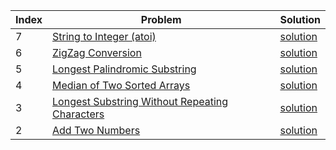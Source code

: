 Index | Problem | Solution
|---|------ |------|
| 7 | [String to Integer (atoi)][7_link] | [solution][7_solution]
| 6 | [ZigZag Conversion][6_link] | [solution][6_solution]
| 5 | [Longest Palindromic Substring][5_link] | [solution][5_solution]
| 4 | [Median of Two Sorted Arrays][4_link] | [solution][4_solution]
| 3 | [Longest Substring Without Repeating Characters][3_link] | [solution][3_solution]
| 2 | [Add Two Numbers][2_link] | [solution][2_solution]

[7_link]: https://leetcode.com/problems/string-to-integer-atoi/description/
[7_solution]: ./solutions/myAtoi.cpp
[6_link]: https://leetcode.com/problems/zigzag-conversion/description/
[6_solution]: ./solutions/ZigZagConversion.cpp
[5_link]: https://leetcode.com/problems/longest-palindromic-substring/description/
[5_solution]: ./solutions/longestPalindrome.cpp
[4_link]: https://leetcode.com/problems/median-of-two-sorted-arrays/description/
[4_solution]: ./solutions/findMedianSortedArrays.cpp
[3_link]: https://leetcode.com/problems/longest-substring-without-repeating-characters/description/
[3_solution]: ./solutions/lengthOfLongestSubstring.cpp
[2_link]: https://leetcode.com/problems/add-two-numbers/description/
[2_solution]: ./solutions/AddTwoNumbers.cpp